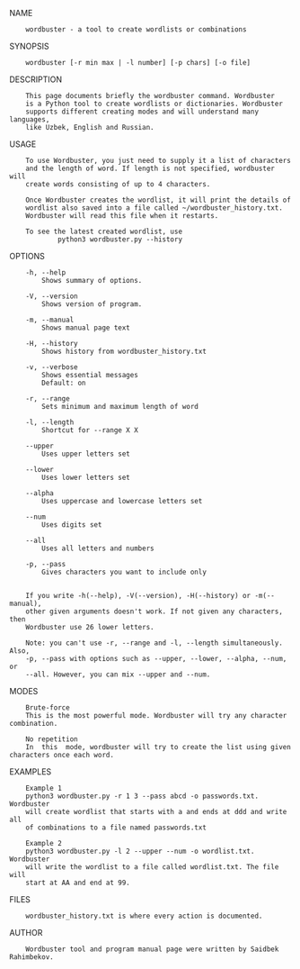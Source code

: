 NAME

        wordbuster - a tool to create wordlists or combinations

SYNOPSIS

        wordbuster [-r min max | -l number] [-p chars] [-o file]

DESCRIPTION

        This page documents briefly the wordbuster command. Wordbuster
        is a Python tool to create wordlists or dictionaries. Wordbuster
        supports different creating modes and will understand many languages,
        like Uzbek, English and Russian.

USAGE

        To use Wordbuster, you just need to supply it a list of characters
        and the length of word. If length is not specified, wordbuster will
        create words consisting of up to 4 characters.

        Once Wordbuster creates the wordlist, it will print the details of
        wordlist also saved into a file called ~/wordbuster_history.txt.
        Wordbuster will read this file when it restarts.

        To see the latest created wordlist, use
                python3 wordbuster.py --history

OPTIONS
        
        -h, --help
        	Shows summary of options.
        
        -V, --version
        	Shows version of program.

        -m, --manual
        	Shows manual page text

        -H, --history
        	Shows history from wordbuster_history.txt

        -v, --verbose
        	Shows essential messages
        	Default: on

        -r, --range
        	Sets minimum and maximum length of word

        -l, --length
        	Shortcut for --range X X
        
        --upper
        	Uses upper letters set
	  
        --lower
        	Uses lower letters set
	  
        --alpha
        	Uses uppercase and lowercase letters set
	  
        --num
        	Uses digits set
	  
        --all
        	Uses all letters and numbers
        
        -p, --pass
        	Gives characters you want to include only


        If you write -h(--help), -V(--version), -H(--history) or -m(--manual),
        other given arguments doesn't work. If not given any characters, then
        Wordbuster use 26 lower letters.
	
        Note: you can't use -r, --range and -l, --length simultaneously. Also,
        -p, --pass with options such as --upper, --lower, --alpha, --num, or
        --all. However, you can mix --upper and --num.

MODES

        Brute-force
        This is the most powerful mode. Wordbuster will try any character combination.

        No repetition
        In  this  mode, wordbuster will try to create the list using given characters once each word.

EXAMPLES

        Example 1
        python3 wordbuster.py -r 1 3 --pass abcd -o passwords.txt. Wordbuster
        will create wordlist that starts with a and ends at ddd and write all
        of combinations to a file named passwords.txt

        Example 2
        python3 wordbuster.py -l 2 --upper --num -o wordlist.txt. Wordbuster
        will write the wordlist to a file called wordlist.txt. The file will
        start at AA and end at 99.

FILES

        wordbuster_history.txt is where every action is documented.

AUTHOR

        Wordbuster tool and program manual page were written by Saidbek Rahimbekov.
